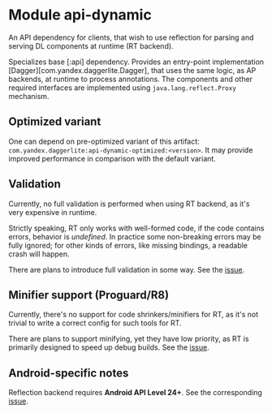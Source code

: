 # Module api-dynamic

An API dependency for clients, that wish to use reflection for parsing and serving DL components at runtime
(RT backend).

Specializes base [:api] dependency.
Provides an entry-point implementation [Dagger][com.yandex.daggerlite.Dagger], that uses the same logic, as AP backends,
at runtime to process annotations. The components and other required interfaces are implemented using
`java.lang.reflect.Proxy` mechanism.

## Optimized variant

One can depend on pre-optimized variant of this artifact: `com.yandex.daggerlite:api-dynamic-optimized:<version>`.
 It may provide improved performance in comparison with the default variant.

## Validation

Currently, no full validation is performed when using RT backend, as it's very expensive in runtime.

Strictly speaking, RT only works with well-formed code, if the code contains errors, behavior is _undefined_.
In practice some non-breaking errors may be fully ignored; for other kinds of errors, like missing bindings,
a readable crash will happen.

There are plans to introduce full validation in some way. See the [issue](https://st.yandex-team.ru/DAGGERLITE-32).

## Minifier support (Proguard/R8)

Currently, there's no support for code shrinkers/minifiers for RT,
as it's not trivial to write a correct config for such tools for RT.

There are plans to support minifying, yet they have low priority, as RT is primarily designed to speed up debug builds.
See the [issue](https://st.yandex-team.ru/DAGGERLITE-33).

## Android-specific notes

Reflection backend requires **Android API Level 24+**.
See the corresponding [issue](https://st.yandex-team.ru/DAGGERLITE-25).